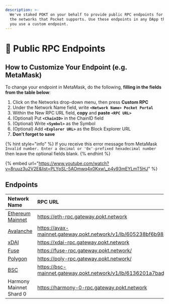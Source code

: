 ```yaml
---
description: >-
  We've staked POKT on your behalf to provide public RPC endpoints for all of
  the networks that Pocket supports. Use these endpoints in any DApp that lets
  you use a custom endpoint.
---
```


# 📡 Public RPC Endpoints

## How to Customize Your Endpoint \(e.g. MetaMask\)

To change your endpoint in MetaMask, do the following, **filling in the fields from the table below**:

1. Click on the Networks drop-down menu, then press **Custom RPC**
2. Under the Network Name field, write **`<Network Name> Pocket Portal`**
3. Within the New RPC URL field, **copy** and **paste** **`<RPC URL>`**
4. \(Optional\) Put **`<ChainID>`** in the ChainID field
5. \(Optional\) Write **`<Symbol>`** as the Symbol
6. \(Optional\) Add **`<Explorer URL>`** as the Block Explorer URL
7. **Don’t forget to save**

{% hint style="info" %}
If you receive this error message from MetaMask `Invalid number. Enter a decimal or '0x'-prefixed hexadecimal number` then leave the optional fields blank.
{% endhint %}

{% embed url="https://www.youtube.com/watch?v=8ruuz3u2V2E&list=PLYpSL-5AOmwq4x0Kxw\_p4v93mEYLmT5HJ" %}

## Endpoints

| **Network Name** | RPC URL | ChainID | Symbol | Explorer URL |
| :--- | :--- | :--- | :--- | :--- |
| [Ethereum Mainnet](https://youtu.be/8ruuz3u2V2E) | https://eth-rpc.gateway.pokt.network | 1 | ETH | https://etherscan.io |
| [Avalanche](https://youtu.be/9SNGe2tfmmw) | https://avax-mainnet.gateway.pokt.network/v1/lb/605238bf6b986eea7cf36d5e/ext/bc/C/rpc | 0xa86a | AVAX | https://cchain.explorer.avax.network/ |
| [xDAI](https://youtu.be/9nfL7l6YtkU) | https://xdai-rpc.gateway.pokt.network | 0x64 | xDAI | https://blockscout.com/poa/xdai |
| [Fuse](https://youtu.be/sSg8QWgR_T8) | https://fuse-rpc.gateway.pokt.network/ | 0x7a | Fuse | https://explorer.fuse.io |
| [Polygon](https://youtu.be/C0jDq20pBYQ) | https://poly-rpc.gateway.pokt.network/ | 137 | Matic | https://polygonscan.com |
| [BSC](https://youtu.be/fLTvtBtOEg0) | https://bsc-mainnet.gateway.pokt.network/v1/lb/6136201a7bad1500343e248d | 56 | BNB | https://bscscan.com |
| Harmony Mainnet Shard 0 | https://harmony-0-rpc.gateway.pokt.network | 1666600000 | ONE | https://explorer.harmony.one |

